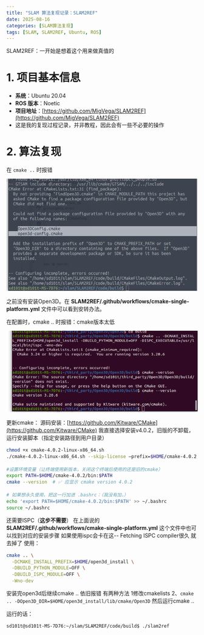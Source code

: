 ```yaml
---
title: "SLAM 算法复现记录：SLAM2REF"
date: 2025-08-16
categories: [SLAM算法复现]
tags: [SLAM, SLAM2REF, Ubuntu, ROS]
---
```


SLAM2REF：一开始是想着这个用来做真值的

# 1. 项目基本信息

- **系统**：Ubuntu 20.04  
- **ROS 版本**：Noetic  
- **项目地址**：[https://github.com/MigVega/SLAM2REF](https://github.com/MigVega/SLAM2REF)
- 这是我的复现过程记录，并非教程，因此会有一些不必要的操作

# 2. 算法复现

在 `cmake ..` 时报错

![cmake 输出](/assets/images/SLAM2REF_image1.png)

之前没有安装Open3D。在 **SLAM2REF/.github/workflows/cmake-single-platform.yml** 文件中可以看到安转办法。

在配置时，cmake .. 时报错：cmake版本太低

![cmake 输出](/assets/images/SLAM2REF_image2.png)

更新cmake：
源码安装：[https://github.com/Kitware/CMake](https://github.com/Kitware/CMake)
我直接选择安装v4.0.2，旧版的不卸载， 运行安装脚本（指定安装路径到用户目录）
```bash
chmod +x cmake-4.0.2-linux-x86_64.sh
./cmake-4.0.2-linux-x86_64.sh --skip-license –prefix=$HOME/cmake-4.0.2

#设置环境变量（让终端使用新版本，关闭这个终端后使用的还是旧的cmake）
export PATH=$HOME/cmake-4.0.2/bin:$PATH
cmake --version  # ✅ 应显示 cmake version 4.0.2

# 如果想永久使用，把这一行加进 .bashrc：（我没有加，）
echo 'export PATH=$HOME/cmake-4.0.2/bin:$PATH' >> ~/.bashrc
source ~/.bashrc
```

还需要ISPC（**这步不需要**）
在上面说的 **SLAM2REF/.github/workflows/cmake-single-platform.yml** 这个文件中也可以找到对应的安装步骤
如果使用ispc会卡在这-- Fetching ISPC compiler很久
就去掉了
使用：
```bash
cmake .. \
  -DCMAKE_INSTALL_PREFIX=$HOME/open3d_install \
  -DBUILD_PYTHON_MODULE=OFF \
  -DBUILD_ISPC_MODULE=OFF \
  -Wno-dev
```


安装完open3d后继续cmake .. 依旧报错
有两种方法
1修改cmakelists
2、`cmake .. -DOpen3D_DIR=$HOME/open3d_install/lib/cmake/Open3D` 然后运行cmake .. 

运行的话：
```bash
sd101t@sd101t-MS-7D76:~/slam/SLAM2REF/code/build$ ./slam2ref 
```